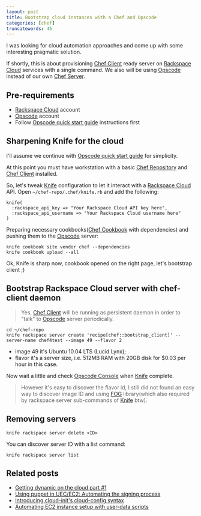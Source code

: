 ```yaml
---
layout: post
title: Bootstrap cloud instances with a Chef and Opscode
categories: [chef]
truncatewords: 45
---
```


I was looking for cloud automation approaches and come up with some interesting pragmatic solution.

If shortly, this is about provisioning [Chef Client][] ready server on [Rackspace Cloud][] services with a single command. We also will be using [Opscode][] instead of our own [Chef Server][].

## Pre-requirements

 * [Rackspace Cloud][] account
 * [Opscode][] account
 * Follow [Opscode quick start guide][] instructions first

## Sharpening Knife for the cloud

I'll assume we continue with [Opscode quick start guide][] for simplicity.

At this point you must have workstation with a basic [Chef Repository][] and [Chef Client][] installed.

So, let's tweak [Knife][] configuration to let it interact with a [Rackspace Cloud][] API. Open `~/chef-repo/.chef/knife.rb` and add the following:

    knife(
      :rackspace_api_key => "Your Rackspace Cloud API key here",
      :rackspace_api_username => "Your Rackspace Cloud username here"
    )

Preparing necessary cookbooks([Chef Cookbook][] with dependencies) and pushing them to the [Opscode][] server:

    knife cookbook site vendor chef --dependencies
    knife cookbook upload --all

Ok, Knife is sharp now, cookbook opened on the right page, let's bootstrap client ;)

## Bootstrap Rackspace Cloud server with chef-client daemon

> Yes, [Chef Client][] will be running as persistent daemon in order to "talk" to [Opscode][] server periodically.

    cd ~/chef-repo
    knife rackspace server create 'recipe[chef::bootstrap_client]' --server-name chef4test --image 49 --flavor 2

 * image 49 it's Ubuntu 10.04 LTS (Lucid Lynx);
 * flavor it's a server size, i.e. 512MB RAM with 20GB disk for $0.03 per hour in this case.

Now wait a little and check [Opscode Console][] when [Knife][] complete.

> However it's easy to discover the flavor id, I still did not found an easy way to discover image ID and using [FOG][] library(which also required by rackspace server sub-commands of [Knife][] btw).

## Removing servers

    knife rackspace server delete <ID>

You can discover server ID with a list command:

    knife rackspace server list

## Related posts

 * [Getting dynamic on the cloud part #1](http://blog.zefironetworks.com/?p=21)
 * [Using puppet in UEC/EC2: Automating the signing process](http://ubuntumathiaz.wordpress.com/2010/03/25/using-puppet-in-uecec2-automating-the-signing-process/)
 * [Introducing cloud-init's cloud-config syntax](http://ubuntu-smoser.blogspot.com/2010/03/introducing-cloud-inits-cloud-config.html)
 * [Automating EC2 instance setup with user-data scripts](http://www.turnkeylinux.org/blog/ec2-userdata)


[Chef]: http://wiki.opscode.com/display/chef/Home
[Chef Client]: http://wiki.opscode.com/display/chef/Chef+Client
[Chef Server]: http://wiki.opscode.com/display/chef/Chef+Server
[Chef Repository]: http://wiki.opscode.com/display/chef/Chef+Repository
[Chef Cookbook]: http://github.com/opscode/cookbooks/tree/master/chef/
[Knife]: http://wiki.opscode.com/display/chef/Knife
  "command-line utility used to interact with a Chef server directly through the RESTful API"
[Rackspace Cloud]: http://www.rackspacecloud.com/
[Opscode]: http://www.opscode.com/
[Opscode Console]: http://manage.opscode.com/
[Opscode knowledge base]: http://help.opscode.com/faqs
[Opscode quick start guide]: http://help.opscode.com/faqs/start/how-to-get-started
[FOG]: http://github.com/geemus/fog
